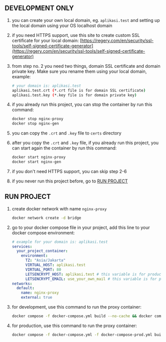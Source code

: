 ## DEVELOPMENT ONLY
1. you can create your own local domain, eg. `aplikasi.test` and setting up the local domain using your OS localhost domain

2. if you need HTTPS support, use this site to create custom SSL certificate for your local domain: [https://regery.com/en/security/ssl-tools/self-signed-certificate-generator](https://regery.com/en/security/ssl-tools/self-signed-certificate-generator)

3. from step no. 2 you need two things, domain SSL certificate and domain private key. Make sure you rename them using your local domain, example:

	```bash
	# your domain is: aplikasi.test
	aplikasi.test.crt (*.crt file is for domain SSL certificate)
	aplikasi.test.key (*.key file is for domain private key)
	```

4. if you already run this project, you can stop the container by run this command:
	
	```bash
	docker stop nginx-proxy
	docker stop nginx-gen
	```

5. you can copy the `.crt` and `.key` file to `certs` directory

6. after you copy the `.crt` and `.key` file, if you already run this project, you can start again the container by run this command:
	
	```bash
	docker start nginx-proxy
	docker start nginx-gen
	```

7. if you don't need HTTPS support, you can skip step 2-6

8. if you never run this project before, go to [RUN PROJECT](#run-project)


## RUN PROJECT
1. create docker network with name `nginx-proxy`

	```bash
	docker network create -d bridge
	```

2. go to your docker compose file in your project, add this line to your docker compose environment:
	
	```yaml
	# example for your domain is: aplikasi.test
	services:
	  your_project_container:
	    environment:
	      TZ: "Asia/Jakarta"
	      VIRTUAL_HOST: aplikasi.test
	      VIRTUAL_PORT: 80
	      LETSENCRYPT_HOST: aplikasi.test # this variable is for production and if you want to use letsencrypt as your SSL certificate authority, skip this variable for development
	      LETSENCRYPT_EMAIL: use_your_own_mail # this variable is for production and if you want to use letsencrypt as your SSL certificate authority, skip this variable for development
	networks:
	  default:
	    name: nginx-proxy
	    external: true
	```

2. for development, use this command to run the proxy container:

	```bash
	docker compose -f docker-compose.yml build --no-cache && docker compose -f docker-compose.yml up -d
	```


3. for production, use this command to run the proxy container:

	```bash
	docker compose -f docker-compose.yml -f docker-compose-prod.yml build --no-cache && docker compose -f docker-compose.yml -f docker-compose-prod.yml up -d
	```

